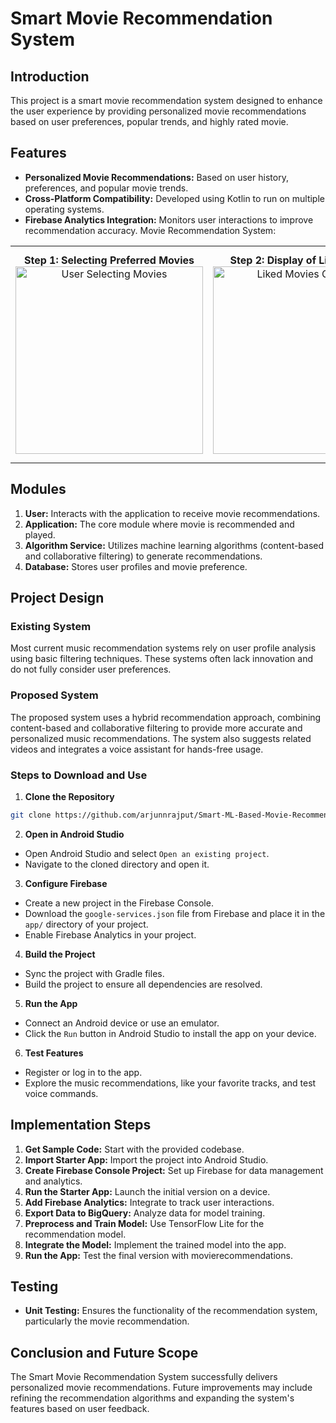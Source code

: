 # Smart Movie Recommendation System

## Introduction

This project is a smart movie recommendation system designed to enhance the user experience by providing personalized movie recommendations based on user preferences, popular trends, and highly rated movie.

## Features

- **Personalized Movie Recommendations:** Based on user history, preferences, and popular movie trends.
- **Cross-Platform Compatibility:** Developed using Kotlin to run on multiple operating systems.
- **Firebase Analytics Integration:** Monitors user interactions to improve recommendation accuracy.
Movie Recommendation System:
<div align="center"> <table> <tr> <td align="center"> <strong>Step 1: Selecting Preferred Movies</strong><br> <img src="https://github.com/user-attachments/assets/cb964516-2a7f-4d75-aece-d5e27ad4d64f" alt="User Selecting Movies" width="300"> </td> <td align="center"> <strong>Step 2: Display of Liked Movies</strong><br> <img src="https://github.com/user-attachments/assets/c9951b84-6c6a-4199-9191-1851525d6c74" alt="Liked Movies Overview" width="300"> </td> <td align="center"> <strong>Step 3: Personalized Movie Recommendations</strong><br> <img src="https://github.com/user-attachments/assets/79b69044-ddb0-4306-b10e-1dc42cf9d481" alt="Recommended Movies" width="300"> </td> </tr> </table> </div>

## Modules

1. **User:** Interacts with the application to receive movie recommendations.
2. **Application:** The core module where movie is recommended and played.
3. **Algorithm Service:** Utilizes machine learning algorithms (content-based and collaborative filtering) to generate recommendations.
4. **Database:** Stores user profiles and movie preference.

## Project Design

### Existing System
Most current music recommendation systems rely on user profile analysis using basic filtering techniques. These systems often lack innovation and do not fully consider user preferences.

### Proposed System
The proposed system uses a hybrid recommendation approach, combining content-based and collaborative filtering to provide more accurate and personalized music recommendations. The system also suggests related videos and integrates a voice assistant for hands-free usage.

### Steps to Download and Use

1. **Clone the Repository**
```bash
git clone https://github.com/arjunnrajput/Smart-ML-Based-Movie-Recommendation-System/ml
```
2. **Open in Android Studio**
- Open Android Studio and select `Open an existing project`.
- Navigate to the cloned directory and open it.

3. **Configure Firebase**
- Create a new project in the Firebase Console.
- Download the `google-services.json` file from Firebase and place it in the `app/` directory of your project.
- Enable Firebase Analytics in your project.

4. **Build the Project**
- Sync the project with Gradle files.
- Build the project to ensure all dependencies are resolved.

5. **Run the App**
- Connect an Android device or use an emulator.
- Click the `Run` button in Android Studio to install the app on your device.

6. **Test Features**
- Register or log in to the app.
- Explore the music recommendations, like your favorite tracks, and test voice commands.

## Implementation Steps

1. **Get Sample Code:** Start with the provided codebase.
2. **Import Starter App:** Import the project into Android Studio.
3. **Create Firebase Console Project:** Set up Firebase for data management and analytics.
4. **Run the Starter App:** Launch the initial version on a device.
5. **Add Firebase Analytics:** Integrate to track user interactions.
6. **Export Data to BigQuery:** Analyze data for model training.
7. **Preprocess and Train Model:** Use TensorFlow Lite for the recommendation model.
8. **Integrate the Model:** Implement the trained model into the app.
9. **Run the App:** Test the final version with movierecommendations.

## Testing

- **Unit Testing:** Ensures the functionality of the recommendation system, particularly the movie recommendation.


## Conclusion and Future Scope

The Smart Movie Recommendation System successfully delivers personalized movie recommendations. Future improvements may include refining the recommendation algorithms and expanding the system's features based on user feedback.
